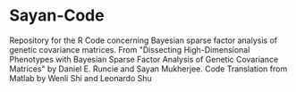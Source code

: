 # Sayan-Code
Repository for the R Code concerning Bayesian sparse factor analysis of genetic covariance matrices. From "Dissecting High-Dimensional Phenotypes with Bayesian Sparse Factor Analysis of Genetic Covariance Matrices" by Daniel E. Runcie and Sayan Mukherjee. Code Translation from Matlab by Wenli Shi and Leonardo Shu
